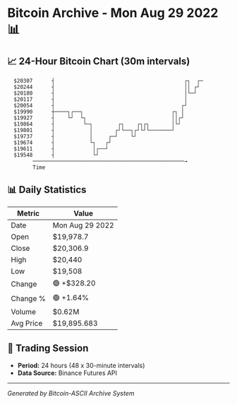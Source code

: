 # Bitcoin Archive - Mon Aug 29 2022 📊

## 📈 24-Hour Bitcoin Chart (30m intervals)

```
  $20307      ┤                                         ┌┐  ┌─ 
  $20244      ┤                                         ││ ┌┘  
  $20180      ┤                                         │└─┘   
  $20117      ┤                                         │      
  $20054      ┤                                        ┌┘      
  $19990      ┼────┐┌──┐                            ┌┐ │       
  $19927      ┤    └┘  └┐                           ││┌┘       
  $19864      ┤         └─┐        ┌┐    ┌┐┌┐       │└┘        
  $19801      ┤           │       ┌┘└──┐┌┘└┘└───────┘          
  $19737      ┤           │     ┌─┘    └┘                      
  $19674      ┤           └┐   ┌┘                              
  $19611      ┤            │┌──┘                               
  $19548      ┤            └┘                                  
        ────────────────────────────────────────────────→
        Time
```

## 📊 Daily Statistics

| Metric | Value |
|--------|-------|
| Date | Mon Aug 29 2022 |
| Open | $19,978.7 |
| Close | $20,306.9 |
| High | $20,440 |
| Low | $19,508 |
| Change | 🟢 +$328.20 |
| Change % | 🟢 +1.64% |
| Volume | $0.62M |
| Avg Price | $19,895.683 |

## 📅 Trading Session

- **Period:** 24 hours (48 x 30-minute intervals)
- **Data Source:** Binance Futures API

---
*Generated by Bitcoin-ASCII Archive System*
